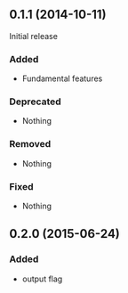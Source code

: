 ## 0.1.1 (2014-10-11)

Initial release

### Added

- Fundamental features

### Deprecated

- Nothing

### Removed

- Nothing

### Fixed

- Nothing

## 0.2.0 (2015-06-24)

### Added

- output flag

